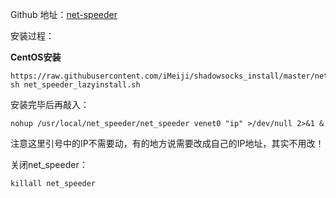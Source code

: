 Github 地址：[net-speeder](https://github.com/snooda/net-speeder)  

安装过程：  

**CentOS安装**  
```
https://raw.githubusercontent.com/iMeiji/shadowsocks_install/master/net_speeder_lazyinstall.sh
sh net_speeder_lazyinstall.sh
```

安装完毕后再敲入：  
```
nohup /usr/local/net_speeder/net_speeder venet0 "ip" >/dev/null 2>&1 &
```
注意这里引号中的IP不需要动，有的地方说需要改成自己的IP地址，其实不用改！  

关闭net_speeder：  
```
killall net_speeder
```